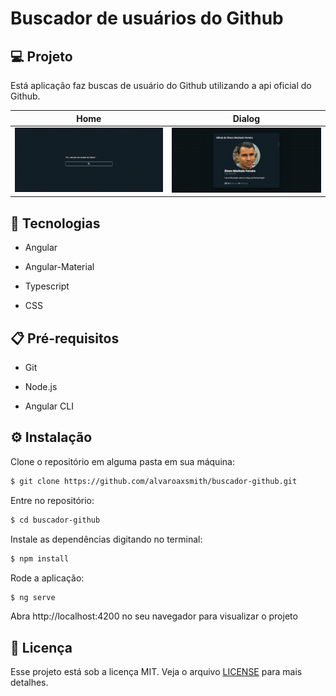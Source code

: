 # Buscador de usuários do Github

## 💻 Projeto

Está aplicação faz buscas de usuário do Github utilizando a api oficial do Github.

| Home  | Dialog |
|---|---|
| ![home.gif](https://github.com/alvaroaxsmith/buscador-github/blob/main/.github/images/home.gif)  | ![dialog.gif](https://github.com/alvaroaxsmith/buscador-github/blob/main/.github/images/dialog.gif)  |

## :rocket: Tecnologias

- Angular
 
- Angular-Material
 
- Typescript

- CSS


## :clipboard: Pré-requisitos

- Git

- Node.js

- Angular CLI

## ⚙️ Instalação

Clone o repositório em alguma pasta em sua máquina:
```bash
$ git clone https://github.com/alvaroaxsmith/buscador-github.git
```
Entre no repositório:
```bash
$ cd buscador-github
```
Instale as dependências digitando no terminal:
```bash
$ npm install
```
Rode a aplicação:
```bash
$ ng serve
```
Abra http://localhost:4200 no seu navegador para visualizar o projeto


## :memo: Licença

Esse projeto está sob a licença MIT. Veja o arquivo [LICENSE](https://github.com/alvaroaxsmith/buscador-github/blob/main/LICENSE) para mais detalhes.
